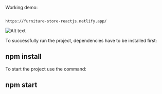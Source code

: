 Working demo:

```

https://furniture-store-reactjs.netlify.app/

```

![Alt text](https://i.imgur.com/U76C0zR.png "Website screenshot")

To successfully run the project, dependencies have to be installed first:

## **npm install**

To start the project use the command:

## **npm start**
